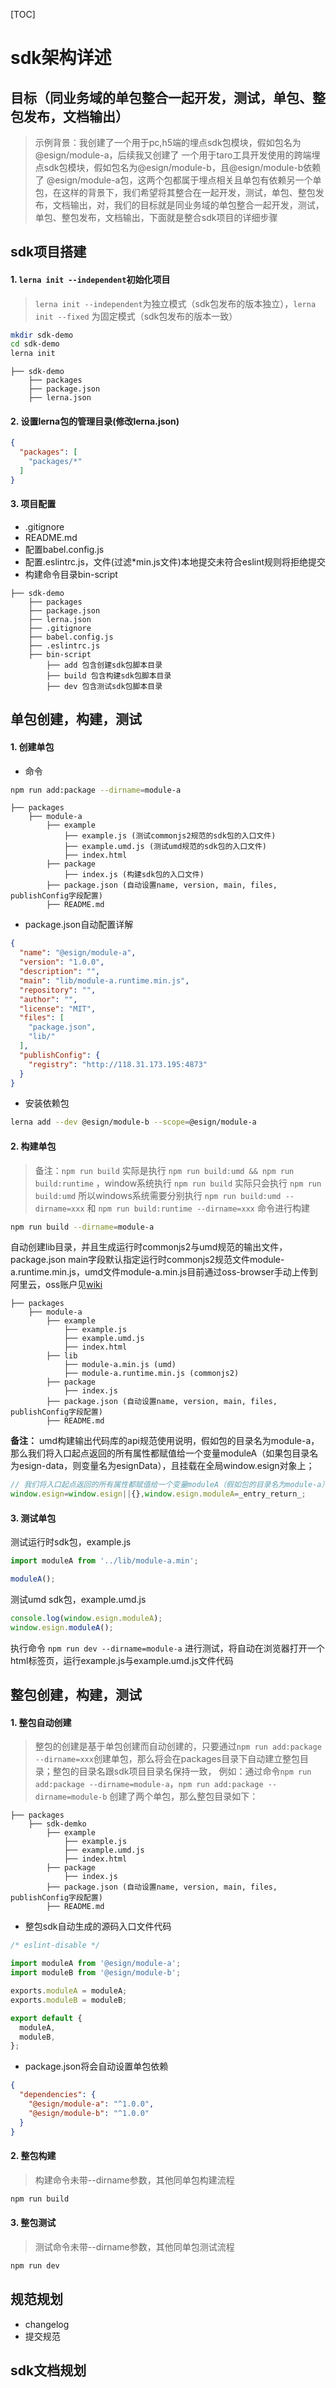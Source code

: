 [TOC]

# sdk架构详述
## 目标（同业务域的单包整合一起开发，测试，单包、整包发布，文档输出）
> 示例背景：我创建了一个用于pc,h5端的埋点sdk包模块，假如包名为@esign/module-a，后续我又创建了
一个用于taro工具开发使用的跨端埋点sdk包模块，假如包名为@esign/module-b，且@esign/module-b依赖了
@esign/module-a包，这两个包都属于埋点相关且单包有依赖另一个单包，在这样的背景下，我们希望将其整合在一起开发，测试，单包、整包发布，文档输出，对，我们的目标就是同业务域的单包整合一起开发，测试，单包、整包发布，文档输出，下面就是整合sdk项目的详细步骤

## sdk项目搭建
#### 1. `lerna init --independent`初始化项目
> `lerna init --independent`为独立模式（sdk包发布的版本独立），`lerna init --fixed` 为固定模式（sdk包发布的版本一致）
```bash
mkdir sdk-demo
cd sdk-demo
lerna init
```
```
├── sdk-demo
    ├── packages
    ├── package.json
    ├── lerna.json
```

#### 2. 设置lerna包的管理目录(修改lerna.json)
```json
{
  "packages": [
    "packages/*"
  ]
}
```

#### 3. 项目配置
  - .gitignore
  - README.md
  - 配置babel.config.js
  - 配置.eslintrc.js，文件(过滤*min.js文件)本地提交未符合eslint规则将拒绝提交
  - 构建命令目录bin-script
```
├── sdk-demo
    ├── packages
    ├── package.json
    ├── lerna.json
    ├── .gitignore
    ├── babel.config.js
    ├── .eslintrc.js
    ├── bin-script
        ├── add 包含创建sdk包脚本目录
        ├── build 包含构建sdk包脚本目录
        ├── dev 包含测试sdk包脚本目录
```


## 单包创建，构建，测试

#### 1. 创建单包
- 命令
```bash
npm run add:package --dirname=module-a
```
```
├── packages
    ├── module-a
        ├── example
            ├── example.js (测试commonjs2规范的sdk包的入口文件)
            ├── example.umd.js (测试umd规范的sdk包的入口文件)
            ├── index.html
        ├── package
            ├── index.js (构建sdk包的入口文件)
        ├── package.json (自动设置name, version, main, files, publishConfig字段配置)
        ├── README.md
```
- package.json自动配置详解
```json
{
  "name": "@esign/module-a",
  "version": "1.0.0",
  "description": "",
  "main": "lib/module-a.runtime.min.js",
  "repository": "",
  "author": "",
  "license": "MIT",
  "files": [
    "package.json",
    "lib/"
  ],
  "publishConfig": {
    "registry": "http://118.31.173.195:4873"
  }
}

```
- 安装依赖包
```bash
lerna add --dev @esign/module-b --scope=@esign/module-a
```

#### 2. 构建单包
> 备注：`npm run build` 实际是执行 `npm run build:umd && npm run build:runtime` ，window系统执行 `npm run build` 实际只会执行 `npm run build:umd` 所以windows系统需要分别执行 `npm run build:umd --dirname=xxx` 和 `npm run build:runtime --dirname=xxx` 命令进行构建

```bash
npm run build --dirname=module-a
```
自动创建lib目录，并且生成运行时commonjs2与umd规范的输出文件，package.json main字段默认指定运行时commonjs2规范文件module-a.runtime.min.js，umd文件module-a.min.js目前通过oss-browser手动上传到阿里云，oss账户见[wiki](http://wiki.timevale.cn:8081/pages/viewpage.action?pageId=31916068)
```
├── packages
    ├── module-a
        ├── example
            ├── example.js
            ├── example.umd.js
            ├── index.html
        ├── lib
            ├── module-a.min.js (umd)
            ├── module-a.runtime.min.js (commonjs2)
        ├── package
            ├── index.js
        ├── package.json (自动设置name, version, main, files, publishConfig字段配置)
        ├── README.md
```

**备注：** umd构建输出代码库的api规范使用说明，假如包的目录名为module-a，那么我们将入口起点返回的所有属性都赋值给一个变量moduleA（如果包目录名为esign-data，则变量名为esignData），且挂载在全局window.esign对象上；
```js
// 我们将入口起点返回的所有属性都赋值给一个变量moduleA（假如包的目录名为module-a），且挂载在全局window.esign对象上
window.esign=window.esign||{},window.esign.moduleA=_entry_return_;
```

#### 3. 测试单包
测试运行时sdk包，example.js
```js
import moduleA from '../lib/module-a.min';

moduleA();
```

测试umd sdk包，example.umd.js
```js
console.log(window.esign.moduleA);
window.esign.moduleA();
```

执行命令 `npm run dev --dirname=module-a` 进行测试，将自动在浏览器打开一个html标签页，运行example.js与example.umd.js文件代码



## 整包创建，构建，测试
#### 1. 整包自动创建

> 整包的创建是基于单包创建而自动创建的，只要通过`npm run add:package --dirname=xxx`创建单包，那么将会在packages目录下自动建立整包目录；整包的目录名跟sdk项目目录名保持一致， 例如：通过命令`npm run add:package --dirname=module-a`，`npm run add:package --dirname=module-b` 创建了两个单包，那么整包目录如下：
```
├── packages
    ├── sdk-demko
        ├── example
            ├── example.js
            ├── example.umd.js
            ├── index.html
        ├── package
            ├── index.js
        ├── package.json (自动设置name, version, main, files, publishConfig字段配置)
        ├── README.md
```

- 整包sdk自动生成的源码入口文件代码
```js
/* eslint-disable */

import moduleA from '@esign/module-a';
import moduleB from '@esign/module-b';

exports.moduleA = moduleA;
exports.moduleB = moduleB;

export default {
  moduleA,
  moduleB,
};
```
- package.json将会自动设置单包依赖
```json
{
  "dependencies": {
    "@esign/module-a": "^1.0.0",
    "@esign/module-b": "^1.0.0"
  }
}
```

#### 2. 整包构建
> 构建命令未带--dirname参数，其他同单包构建流程
```bash
npm run build
```

#### 3. 整包测试
> 测试命令未带--dirname参数，其他同单包测试流程
```bash
npm run dev
```


## 规范规划
  - changelog
  - 提交规范

## sdk文档规划
